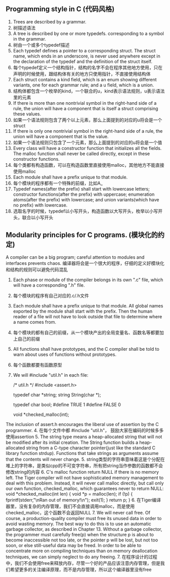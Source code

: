 ## Programming style in C (代码风格)
1. Trees are described by a grammar.
1. 树描述语法
2. A tree is described by one or more typedefs. corresponding to a symbol in the grammar.
2. 树由一个或多个typedef描述
3. Each typedef defines a pointer to a corresponding struct. The struct name, which ends in an underscore, is never used anywhere except in the declaration of the typedef and the definition of the struct itself.
3. 每个typedef定义一个结构指针，结构的名字不会在程序其他地方使用，只在声明的时候使用，跟结构体有关的地方只使用指针，不直接使用结构体
4. Each struct contains a kind field, which is an enum showing different variants, one for each grammar rule; and a u field, which is a union.
4. 结构体都包含一个枚举的kind，一个联合的u，kind表示语法规则，u表示语法里的元素
5. If there is more than one nontrivial symbol in the right-hand side of a rule, the union will have a component that is itself a struct comprising these values.
5. 如果一个语法规则包含了两个以上元素，那么上面提到的对应的u将会是一个struct
6. If there is only one nontrivial symbol in the right-hand side of a rule, the union will have a component that is the value.
6. 如果一个语法规则只包含了一个元素，那么上面提到的对应的u将会是一个值
7. Every class will have a constructor function that initializes all the fields. The malloc function shall never be called directly, except in these constructor functions.
7. 每个类都有构造函数，可以在构造函数里直接使用malloc，其他地方不能直接使用malloc
8. Each module shall have a prefix unique to that module.
8. 每个模块的程序都有一个特殊的前缀，比如A_
9. Typedef names(after the prefix) shall start with lowercase letters; constructor functions(after the prefix) with uppercase; enumeration atoms(after the prefix) with lowercase; and union variants(which have no prefix) with lowercase.
9. 选取名字的时候，typedef以小写开头，构造函数以大写开头，枚举以小写开头，联合以小写开头

## Modularity principles for C programs. (模块化的约定)
A compiler can be a big program; careful attention to modules and interfaces prevents chaos.
编译器将会是一个很大的程序，仔细的定义好模块化和结构的规则可以避免代码混乱
1. Each phase or module of the compiler belongs in its own ".c" file, which will have a corresponding ".h" file.
1. 每个模块的程序有自己对应的.c/.h文件
2. Each module shall have a prefix unique to that module. All global names exported by the module shall start with the prefix. Then the human reader of a file will not have to look outside that file to determine where a name comes from.
2. 每个模块的都有自己的前缀，从一个模块产出的全局变量名、函数名等都要加上自己的前缀
3. All functions shall have prototypes, and the C compiler shall be told to warn about uses of functions without prototypes.
3. 每个函数都要有函数原型
4. We will #include "util.h" in each file:

    /* util.h */
    #include <assert.h>

    typedef char *string;
    string String(char *);

    typedef char bool;
    #define TRUE 1
    #define FALSE 0

    void *checked_malloc(int);

The inclusion of assert.h encourages the liberal use of assertion by the C programmer.
4. 在每个文件中都 #include "util.h"，
鼓励大家在编码的时候多多使用assertion
5. The string type means a heap-allocated string that will not be modified after its initial creation. The String function builds a heap-allocated string from a C-type character pointer(just like the standard C library function strdup). Functions that take strings as arguments assume that the contents will never change.
5. string类型的字符串意味着这是个分配在堆上的字符串，是类似cpp的不可变字符串，所有把string当作参数的函数都不会修改string的内容
6. C's malloc function return NULL if there is no memory left. The Tiger compiler will not have sophisticated memory management to deal with this problem. Instead, it will never call malloc directly, but call only our own function, checked_malloc, which guarantees never to return NULL:
    void *checked_malloc(int len) {
      void *p = malloc(len);
      if (!p) {
        fprintf(stderr,"\nRan out of memory!\n");
        exit(1);
      }
      return p;
    }
6. 在Tiger编译器里，没有复杂的内存管理，我们不会直接调用malloc，而是使用checked_malloc，这个函数不会返回NULL
7. We will never call free. Of course, a production-quality compiler must free its unused data in order to avoid wasting memory. The best way to do this is to use an automatic garbage collector, as described in Chapter 13. Without a garbage collector, the programmer must carefully free(p) when the structure p is about to become inaccessible not too late, or the pointer p will be lost, but not too soon, or else still-useful data may be freed. In order to be able to concentrate more on compiling techniques than on memory deallocation techniques, we can simply neglect to do any freeing.
7. 在程序设计的过程中，我们不会使用free来释放内存，尽管一个好的产品应该注意内存管理，但是我们希望更多的关注编译原理，而不是内存管理，所以这个编译器里没有free
